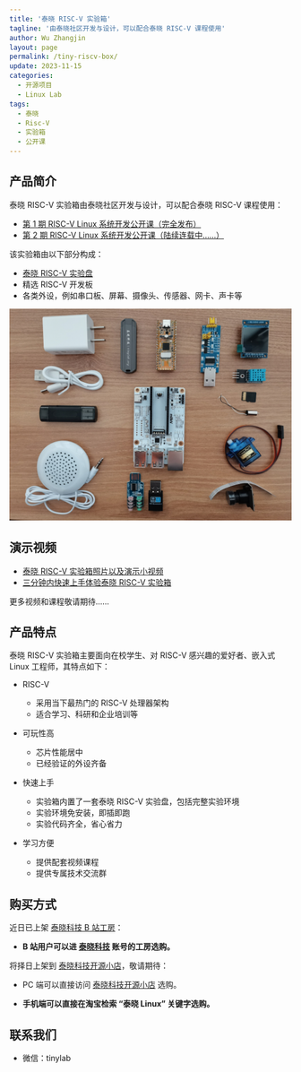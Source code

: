 ```yaml
---
title: '泰晓 RISC-V 实验箱'
tagline: '由泰晓社区开发与设计，可以配合泰晓 RISC-V 课程使用'
author: Wu Zhangjin
layout: page
permalink: /tiny-riscv-box/
update: 2023-11-15
categories:
  - 开源项目
  - Linux Lab
tags:
  - 泰晓
  - Risc-V
  - 实验箱
  - 公开课
---
```


## 产品简介

泰晓 RISC-V 实验箱由泰晓社区开发与设计，可以配合泰晓 RISC-V 课程使用：

- [第 1 期 RISC-V Linux 系统开发公开课（完全发布）](https://space.bilibili.com/687228362/channel/collectiondetail?sid=1750690)
- [第 2 期 RISC-V Linux 系统开发公开课（陆续连载中……）](https://space.bilibili.com/687228362/channel/collectiondetail?sid=2021659)

该实验箱由以下部分构成：

- [泰晓 RISC-V 实验盘](https://tinylab.org/linux-lab-disk)
- 精选 RISC-V 开发板
- 各类外设，例如串口板、屏幕、摄像头、传感器、网卡、声卡等

![泰晓 RISC-V 实验箱 —— 箱内集成外设，仅作参考，已收到的实物为准](/images/box/tiny-riscv-box-devices.jpg)

## 演示视频

- [泰晓 RISC-V 实验箱照片以及演示小视频](https://www.bilibili.com/video/BV15N4y1W7ES/)
- [三分钟内快速上手体验泰晓 RISC-V 实验箱](https://www.bilibili.com/video/BV18c41187co/)

更多视频和课程敬请期待……

## 产品特点

泰晓 RISC-V 实验箱主要面向在校学生、对 RISC-V 感兴趣的爱好者、嵌入式 Linux 工程师，其特点如下：

- RISC-V
    - 采用当下最热门的 RISC-V 处理器架构
    - 适合学习、科研和企业培训等

- 可玩性高
    - 芯片性能居中
    - 已经验证的外设齐备

- 快速上手
    - 实验箱内置了一套泰晓 RISC-V 实验盘，包括完整实验环境
    - 实验环境免安装，即插即跑
    - 实验代码齐全，省心省力

- 学习方便
    - 提供配套视频课程
    - 提供专属技术交流群

## 购买方式

近日已上架 [泰晓科技 B 站工房](https://space.bilibili.com/687228362)：

- **B 站用户可以进 [泰晓科技](https://space.bilibili.com/687228362) 账号的工房选购。**

将择日上架到 [泰晓科技开源小店](https://shop155917374.taobao.com)，敬请期待：

- PC 端可以直接访问 [泰晓科技开源小店](https://shop155917374.taobao.com/) 选购。

- **手机端可以直接在淘宝检索 “泰晓 Linux” 关键字选购。**

## 联系我们

- 微信：tinylab
